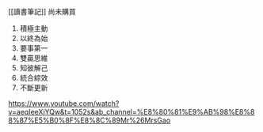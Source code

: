 [[讀書筆記]]
尚未購買

1. 積極主動
2. 以終為始
3. 要事第一
4. 雙贏思維
5. 知彼解己
6. 統合綜效
7. 不斷更新


https://www.youtube.com/watch?v=aeqIeeXjYQw&t=1052s&ab_channel=%E8%80%81%E9%AB%98%E8%88%87%E5%B0%8F%E8%8C%89Mr%26MrsGao